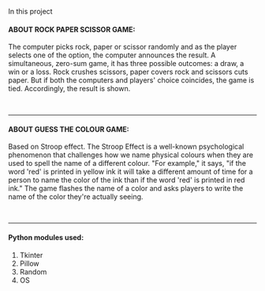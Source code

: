 In this project<br>

<h4>ABOUT ROCK PAPER SCISSOR GAME:</h4>
<p>The computer picks rock, paper or scissor randomly and as the player selects one of the option, the computer announces the result. A simultaneous, zero-sum game, it has three possible outcomes: a draw, a win or a loss. Rock crushes scissors, paper covers rock and scissors cuts paper. But if both the computers and players' choice coincides, the game is tied. Accordingly, the result is shown.</p>

<br><hr>

<h4>ABOUT GUESS THE COLOUR GAME:</h4>
<p>Based on Stroop effect. The Stroop Effect is a well-known psychological phenomenon that challenges how we name physical colours when they are used to spell the name of a different colour.
"For example," it says, "if the word 'red' is printed in yellow ink it will take a different amount of time for a person to name the color of the ink than if the word 'red' is printed in red ink." The game flashes the name of a color and asks players to write the name of the color they're actually seeing.</p>

<br><hr>

<h4>Python modules used:</h4>
<ol>
  <li>Tkinter</li>
  <li>Pillow</li>
  <li>Random</li>
  <li>OS</li>
</ol>
